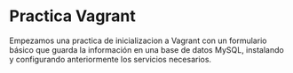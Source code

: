 # Practica Vagrant

Empezamos una practica de inicializacion a Vagrant con un formulario básico que guarda la información en una base de datos MySQL, instalando y configurando anteriormente los servicios necesarios.